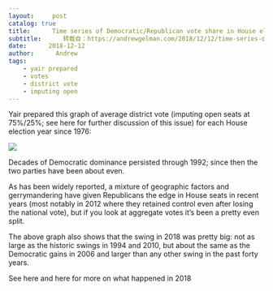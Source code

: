```yaml
---
layout:     post
catalog: true
title:      Time series of Democratic/Republican vote share in House elections
subtitle:      转载自：https://andrewgelman.com/2018/12/12/time-series-of-democratic-republican-vote-share-in-house-elections/
date:      2018-12-12
author:      Andrew
tags:
    - yair prepared
    - votes
    - district vote
    - imputing open
---
```





Yair prepared this graph of average district vote (imputing open seats at 75%/25%; see here for further discussion of this issue) for each House election year since 1976:

![](https://andrewgelman.com/wp-content/uploads/2018/12/gelman_cds_v2-1024x1024.jpeg)


Decades of Democratic dominance persisted through 1992; since then the two parties have been about even.

As has been widely reported, a mixture of geographic factors and gerrymandering have given Republicans the edge in House seats in recent years (most notably in 2012 where they retained control even after losing the national vote), but if you look at aggregate votes it’s been a pretty even split.

The above graph also shows that the swing in 2018 was pretty big: not as large as the historic swings in 1994 and 2010, but about the same as the Democratic gains in 2006 and larger than any other swing in the past forty years.

See here and here for more on what happened in 2018




